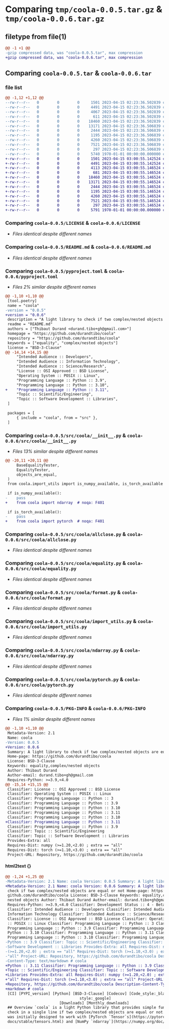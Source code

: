 # Comparing `tmp/coola-0.0.5.tar.gz` & `tmp/coola-0.0.6.tar.gz`

## filetype from file(1)

```diff
@@ -1 +1 @@
-gzip compressed data, was "coola-0.0.5.tar", max compression
+gzip compressed data, was "coola-0.0.6.tar", max compression
```

## Comparing `coola-0.0.5.tar` & `coola-0.0.6.tar`

### file list

```diff
@@ -1,12 +1,12 @@
--rw-r--r--   0        0        0     1501 2023-04-15 02:23:36.502839 coola-0.0.5/LICENSE
--rw-r--r--   0        0        0     4491 2023-04-15 02:23:36.502839 coola-0.0.5/README.md
--rw-r--r--   0        0        0     4067 2023-04-15 02:23:36.502839 coola-0.0.5/pyproject.toml
--rw-r--r--   0        0        0      611 2023-04-15 02:23:36.502839 coola-0.0.5/src/coola/__init__.py
--rw-r--r--   0        0        0    18460 2023-04-15 02:23:36.502839 coola-0.0.5/src/coola/allclose.py
--rw-r--r--   0        0        0    13171 2023-04-15 02:23:36.506839 coola-0.0.5/src/coola/equality.py
--rw-r--r--   0        0        0     2444 2023-04-15 02:23:36.506839 coola-0.0.5/src/coola/format.py
--rw-r--r--   0        0        0     1195 2023-04-15 02:23:36.506839 coola-0.0.5/src/coola/import_utils.py
--rw-r--r--   0        0        0     4260 2023-04-15 02:23:36.506839 coola-0.0.5/src/coola/ndarray.py
--rw-r--r--   0        0        0     7521 2023-04-15 02:23:36.506839 coola-0.0.5/src/coola/pytorch.py
--rw-r--r--   0        0        0      297 2023-04-15 02:23:36.506839 coola-0.0.5/src/coola/testing.py
--rw-r--r--   0        0        0     5740 1970-01-01 00:00:00.000000 coola-0.0.5/PKG-INFO
+-rw-r--r--   0        0        0     1501 2023-04-15 03:00:55.142524 coola-0.0.6/LICENSE
+-rw-r--r--   0        0        0     4491 2023-04-15 03:00:55.142524 coola-0.0.6/README.md
+-rw-r--r--   0        0        0     4113 2023-04-15 03:00:55.146524 coola-0.0.6/pyproject.toml
+-rw-r--r--   0        0        0      681 2023-04-15 03:00:55.146524 coola-0.0.6/src/coola/__init__.py
+-rw-r--r--   0        0        0    18460 2023-04-15 03:00:55.146524 coola-0.0.6/src/coola/allclose.py
+-rw-r--r--   0        0        0    13171 2023-04-15 03:00:55.146524 coola-0.0.6/src/coola/equality.py
+-rw-r--r--   0        0        0     2444 2023-04-15 03:00:55.146524 coola-0.0.6/src/coola/format.py
+-rw-r--r--   0        0        0     1195 2023-04-15 03:00:55.146524 coola-0.0.6/src/coola/import_utils.py
+-rw-r--r--   0        0        0     4260 2023-04-15 03:00:55.146524 coola-0.0.6/src/coola/ndarray.py
+-rw-r--r--   0        0        0     7521 2023-04-15 03:00:55.146524 coola-0.0.6/src/coola/pytorch.py
+-rw-r--r--   0        0        0      297 2023-04-15 03:00:55.146524 coola-0.0.6/src/coola/testing.py
+-rw-r--r--   0        0        0     5791 1970-01-01 00:00:00.000000 coola-0.0.6/PKG-INFO
```

### Comparing `coola-0.0.5/LICENSE` & `coola-0.0.6/LICENSE`

 * *Files identical despite different names*

### Comparing `coola-0.0.5/README.md` & `coola-0.0.6/README.md`

 * *Files identical despite different names*

### Comparing `coola-0.0.5/pyproject.toml` & `coola-0.0.6/pyproject.toml`

 * *Files 2% similar despite different names*

```diff
@@ -1,10 +1,10 @@
 [tool.poetry]
 name = "coola"
-version = "0.0.5"
+version = "0.0.6"
 description = "A light library to check if two complex/nested objects are equal or not"
 readme = "README.md"
 authors = ["Thibaut Durand <durand.tibo+gh@gmail.com>"]
 homepage = "https://github.com/durandtibo/coola"
 repository = "https://github.com/durandtibo/coola"
 keywords = ["equality", "complex/nested objects"]
 license = "BSD-3-Clause"
@@ -14,14 +14,15 @@
     "Intended Audience :: Developers",
     "Intended Audience :: Information Technology",
     "Intended Audience :: Science/Research",
     "License :: OSI Approved :: BSD License",
     "Operating System :: POSIX :: Linux",
     "Programming Language :: Python :: 3.9",
     "Programming Language :: Python :: 3.10",
+    "Programming Language :: Python :: 3.11",
     "Topic :: Scientific/Engineering",
     "Topic :: Software Development :: Libraries",
 ]
 
 packages = [
     { include = "coola", from = "src" },
 ]
```

### Comparing `coola-0.0.5/src/coola/__init__.py` & `coola-0.0.6/src/coola/__init__.py`

 * *Files 13% similar despite different names*

```diff
@@ -20,11 +20,11 @@
     BaseEqualityTester,
     EqualityTester,
     objects_are_equal,
 )
 from coola.import_utils import is_numpy_available, is_torch_available
 
 if is_numpy_available():
-    pass
+    from coola import ndarray  # noqa: F401
 
 if is_torch_available():
-    pass
+    from coola import pytorch  # noqa: F401
```

### Comparing `coola-0.0.5/src/coola/allclose.py` & `coola-0.0.6/src/coola/allclose.py`

 * *Files identical despite different names*

### Comparing `coola-0.0.5/src/coola/equality.py` & `coola-0.0.6/src/coola/equality.py`

 * *Files identical despite different names*

### Comparing `coola-0.0.5/src/coola/format.py` & `coola-0.0.6/src/coola/format.py`

 * *Files identical despite different names*

### Comparing `coola-0.0.5/src/coola/import_utils.py` & `coola-0.0.6/src/coola/import_utils.py`

 * *Files identical despite different names*

### Comparing `coola-0.0.5/src/coola/ndarray.py` & `coola-0.0.6/src/coola/ndarray.py`

 * *Files identical despite different names*

### Comparing `coola-0.0.5/src/coola/pytorch.py` & `coola-0.0.6/src/coola/pytorch.py`

 * *Files identical despite different names*

### Comparing `coola-0.0.5/PKG-INFO` & `coola-0.0.6/PKG-INFO`

 * *Files 1% similar despite different names*

```diff
@@ -1,10 +1,10 @@
 Metadata-Version: 2.1
 Name: coola
-Version: 0.0.5
+Version: 0.0.6
 Summary: A light library to check if two complex/nested objects are equal or not
 Home-page: https://github.com/durandtibo/coola
 License: BSD-3-Clause
 Keywords: equality,complex/nested objects
 Author: Thibaut Durand
 Author-email: durand.tibo+gh@gmail.com
 Requires-Python: >=3.9,<4.0
@@ -15,14 +15,15 @@
 Classifier: License :: OSI Approved :: BSD License
 Classifier: Operating System :: POSIX :: Linux
 Classifier: Programming Language :: Python :: 3
 Classifier: Programming Language :: Python :: 3.9
 Classifier: Programming Language :: Python :: 3.10
 Classifier: Programming Language :: Python :: 3.11
 Classifier: Programming Language :: Python :: 3.10
+Classifier: Programming Language :: Python :: 3.11
 Classifier: Programming Language :: Python :: 3.9
 Classifier: Topic :: Scientific/Engineering
 Classifier: Topic :: Software Development :: Libraries
 Provides-Extra: all
 Requires-Dist: numpy (>=1.20,<2.0) ; extra == "all"
 Requires-Dist: torch (>=1.10,<3.0) ; extra == "all"
 Project-URL: Repository, https://github.com/durandtibo/coola
```

#### html2text {}

```diff
@@ -1,24 +1,25 @@
-Metadata-Version: 2.1 Name: coola Version: 0.0.5 Summary: A light library to
+Metadata-Version: 2.1 Name: coola Version: 0.0.6 Summary: A light library to
 check if two complex/nested objects are equal or not Home-page: https://
 github.com/durandtibo/coola License: BSD-3-Clause Keywords: equality,complex/
 nested objects Author: Thibaut Durand Author-email: durand.tibo+gh@gmail.com
 Requires-Python: >=3.9,<4.0 Classifier: Development Status :: 4 - Beta
 Classifier: Intended Audience :: Developers Classifier: Intended Audience ::
 Information Technology Classifier: Intended Audience :: Science/Research
 Classifier: License :: OSI Approved :: BSD License Classifier: Operating System
 :: POSIX :: Linux Classifier: Programming Language :: Python :: 3 Classifier:
 Programming Language :: Python :: 3.9 Classifier: Programming Language ::
 Python :: 3.10 Classifier: Programming Language :: Python :: 3.11 Classifier:
 Programming Language :: Python :: 3.10 Classifier: Programming Language ::
-Python :: 3.9 Classifier: Topic :: Scientific/Engineering Classifier: Topic ::
-Software Development :: Libraries Provides-Extra: all Requires-Dist: numpy
-(>=1.20,<2.0) ; extra == "all" Requires-Dist: torch (>=1.10,<3.0) ; extra ==
-"all" Project-URL: Repository, https://github.com/durandtibo/coola Description-
-Content-Type: text/markdown # coola
+Python :: 3.11 Classifier: Programming Language :: Python :: 3.9 Classifier:
+Topic :: Scientific/Engineering Classifier: Topic :: Software Development ::
+Libraries Provides-Extra: all Requires-Dist: numpy (>=1.20,<2.0) ; extra ==
+"all" Requires-Dist: torch (>=1.10,<3.0) ; extra == "all" Project-URL:
+Repository, https://github.com/durandtibo/coola Description-Content-Type: text/
+markdown # coola
 [CI] [PYPI_version] [Python] [BSD-3-Clause] [Codecov] [Code_style:_black] [Doc
                                 style:_google]
                        [Downloads] [Monthly_downloads]
 ## Overview `coola` is a light Python library that provides simple functions to
 check in a single line if two complex/nested objects are equal or not. `coola`
 was initially designed to work with [PyTorch `Tensor`s](https://pytorch.org/
 docs/stable/tensors.html) and [NumPy `ndarray`](https://numpy.org/doc/stable/
```

